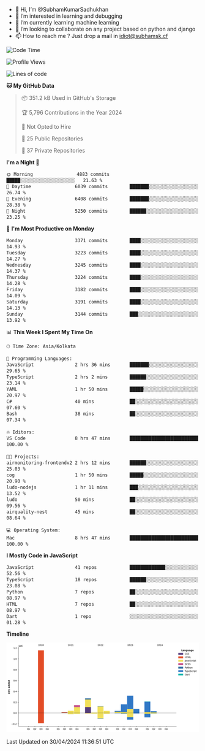 - 👋 Hi, I’m @SubhamKumarSadhukhan
- 👀 I’m interested in learning and debugging
- 🌱 I’m currently learning machine learning
- 💞️ I’m looking to collaborate on any project based on python and django
- 📫 How to reach me ?
      Just drop a mail in idiot@subhamsk.cf

<!---
SubhamKumarSadhukhan/SubhamKumarSadhukhan is a ✨ special ✨ repository because its `README.md` (this file) appears on your GitHub profile.
You can click the Preview link to take a look at your changes.
--->


<!--START_SECTION:waka-->
![Code Time](http://img.shields.io/badge/Code%20Time-2%2C141%20hrs%2029%20mins-blue)

![Profile Views](http://img.shields.io/badge/Profile%20Views-0-blue)

![Lines of code](https://img.shields.io/badge/From%20Hello%20World%20I%27ve%20Written-2.6%20million%20lines%20of%20code-blue)

**🐱 My GitHub Data** 

> 📦 351.2 kB Used in GitHub's Storage 
 > 
> 🏆 5,796 Contributions in the Year 2024
 > 
> 🚫 Not Opted to Hire
 > 
> 📜 25 Public Repositories 
 > 
> 🔑 37 Private Repositories 
 > 
**I'm a Night 🦉** 

```text
🌞 Morning                4883 commits        █████░░░░░░░░░░░░░░░░░░░░   21.63 % 
🌆 Daytime                6039 commits        ███████░░░░░░░░░░░░░░░░░░   26.74 % 
🌃 Evening                6408 commits        ███████░░░░░░░░░░░░░░░░░░   28.38 % 
🌙 Night                  5250 commits        ██████░░░░░░░░░░░░░░░░░░░   23.25 % 
```
📅 **I'm Most Productive on Monday** 

```text
Monday                   3371 commits        ████░░░░░░░░░░░░░░░░░░░░░   14.93 % 
Tuesday                  3223 commits        ████░░░░░░░░░░░░░░░░░░░░░   14.27 % 
Wednesday                3245 commits        ████░░░░░░░░░░░░░░░░░░░░░   14.37 % 
Thursday                 3224 commits        ████░░░░░░░░░░░░░░░░░░░░░   14.28 % 
Friday                   3182 commits        ████░░░░░░░░░░░░░░░░░░░░░   14.09 % 
Saturday                 3191 commits        ████░░░░░░░░░░░░░░░░░░░░░   14.13 % 
Sunday                   3144 commits        ███░░░░░░░░░░░░░░░░░░░░░░   13.92 % 
```


📊 **This Week I Spent My Time On** 

```text
🕑︎ Time Zone: Asia/Kolkata

💬 Programming Languages: 
JavaScript               2 hrs 36 mins       ███████░░░░░░░░░░░░░░░░░░   29.65 % 
TypeScript               2 hrs 2 mins        ██████░░░░░░░░░░░░░░░░░░░   23.14 % 
YAML                     1 hr 50 mins        █████░░░░░░░░░░░░░░░░░░░░   20.97 % 
C#                       40 mins             ██░░░░░░░░░░░░░░░░░░░░░░░   07.60 % 
Bash                     38 mins             ██░░░░░░░░░░░░░░░░░░░░░░░   07.34 % 

🔥 Editors: 
VS Code                  8 hrs 47 mins       █████████████████████████   100.00 % 

🐱‍💻 Projects: 
airmonitoring-frontendv2 2 hrs 12 mins       ██████░░░░░░░░░░░░░░░░░░░   25.03 % 
cog                      1 hr 50 mins        █████░░░░░░░░░░░░░░░░░░░░   20.90 % 
ludo-nodejs              1 hr 11 mins        ███░░░░░░░░░░░░░░░░░░░░░░   13.52 % 
ludo                     50 mins             ██░░░░░░░░░░░░░░░░░░░░░░░   09.56 % 
airquality-nest          45 mins             ██░░░░░░░░░░░░░░░░░░░░░░░   08.64 % 

💻 Operating System: 
Mac                      8 hrs 47 mins       █████████████████████████   100.00 % 
```

**I Mostly Code in JavaScript** 

```text
JavaScript               41 repos            █████████████░░░░░░░░░░░░   52.56 % 
TypeScript               18 repos            ██████░░░░░░░░░░░░░░░░░░░   23.08 % 
Python                   7 repos             ██░░░░░░░░░░░░░░░░░░░░░░░   08.97 % 
HTML                     7 repos             ██░░░░░░░░░░░░░░░░░░░░░░░   08.97 % 
Dart                     1 repo              ░░░░░░░░░░░░░░░░░░░░░░░░░   01.28 % 
```



**Timeline**

![Lines of Code chart](https://raw.githubusercontent.com/SubhamKumarSadhukhan/SubhamKumarSadhukhan/main/assets/bar_graph.png)


 Last Updated on 30/04/2024 11:36:51 UTC
<!--END_SECTION:waka-->
